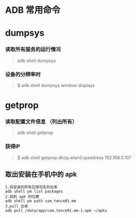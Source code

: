# ADB 常用命令


# dumpsys
### 读取所有服务的运行情况
> adb shell dumpsys

### 设备的分辨率时
> $ adb shell dumpsys window displays


# getprop
### 读取配置文件信息 （列出所有）
> adb shell getprop
### 获得IP
> $ adb shell getprop dhcp.wlan0.ipaddress
> 192.168.0.107

## 取出安装在手机中的 apk
~~~
1.将安装的所有应用包名列出来
adb shell pm list packages
2.找到 apk 的位置
adb shell pm path com.tence01.mm
3.pull 出来
adb pull /data/app/com.tence01.mm-1.apk ~/apks
~~~